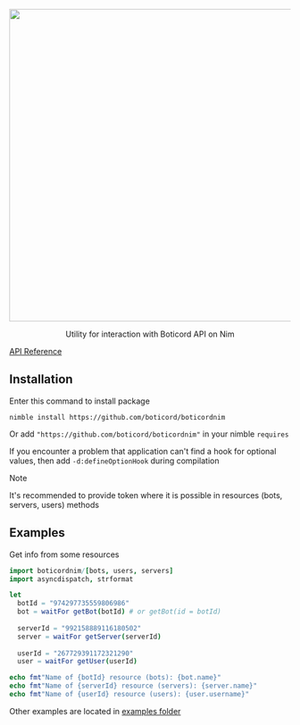 <p align="center">
    <img src="https://cdn.boticord.top/internal/github/boticord-nim.svg" width="560">
</p>

<p align="center">
    Utility for interaction with Boticord API on Nim
</p>

[API Reference](https://boticord.github.io/boticordnim/)

## Installation

Enter this command to install package
```
nimble install https://github.com/boticord/boticordnim
```

Or add `"https://github.com/boticord/boticordnim"` in your nimble `requires`

If you encounter a problem that application can't find a hook for optional values, then add `-d:defineOptionHook` during compilation

> [!NOTE]
> It's recommended to provide token where it is possible in resources (bots, servers, users) methods

## Examples

Get info from some resources

```nim
import boticordnim/[bots, users, servers]
import asyncdispatch, strformat

let
  botId = "974297735559806986"
  bot = waitFor getBot(botId) # or getBot(id = botId)
  
  serverId = "992158889116180502"
  server = waitFor getServer(serverId)
  
  userId = "267729391172321290"
  user = waitFor getUser(userId)

echo fmt"Name of {botId} resource (bots): {bot.name}"
echo fmt"Name of {serverId} resource (servers): {server.name}"
echo fmt"Name of {userId} resource (users): {user.username}"
```

Other examples are located in [examples folder](/examples)